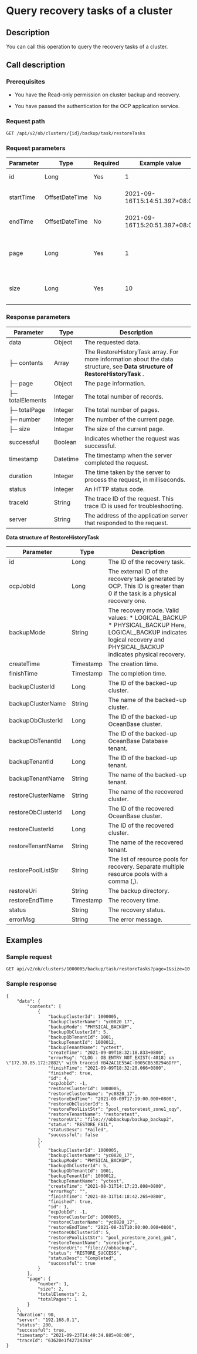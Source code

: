 Query recovery tasks of a cluster 
======================================================



Description 
--------------------------------

You can call this operation to query the recovery tasks of a cluster.

Call description 
-------------------------------------

### Prerequisites 

* You have the Read-only permission on cluster backup and recovery.

  

* You have passed the authentication for the OCP application service.

  




### Request path 

`GET /api/v2/ob/clusters/{id}/backup/task/restoreTasks`

### Request parameters 



| Parameter |      Type      | Required |         Example value         |                  Description                  |
|-----------|----------------|----------|-------------------------------|-----------------------------------------------|
| id        | Long           | Yes      | 1                             | The ID of the cluster.                        |
| startTime | OffsetDateTime | No       | 2021-09-16T15:14:51.397+08:00 | The start time of the period.                 |
| endTime   | OffsetDateTime | No       | 2021-09-16T15:20:51.397+08:00 | The end time of the period.                   |
| page      | Long           | Yes      | 1                             | The page number of the content to be queried. |
| size      | Long           | Yes      | 10                            | The number of records on each page.           |



### Response parameters 



|    Parameter     |   Type   |                                                         Description                                                         |
|------------------|----------|-----------------------------------------------------------------------------------------------------------------------------|
| data             | Object   | The requested data.                                                                                                         |
| ├─ contents      | Array    | The RestoreHistoryTask array. For more information about the data structure, see **Data structure of RestoreHistoryTask** . |
| ├─ page          | Object   | The page information.                                                                                                       |
| ├─ totalElements | Integer  | The total number of records.                                                                                                |
| ├─ totalPage     | Integer  | The total number of pages.                                                                                                  |
| ├─ number        | Integer  | The number of the current page.                                                                                             |
| ├─ size          | Integer  | The size of the current page.                                                                                               |
| successful       | Boolean  | Indicates whether the request was successful.                                                                               |
| timestamp        | Datetime | The timestamp when the server completed the request.                                                                        |
| duration         | Integer  | The time taken by the server to process the request, in milliseconds.                                                       |
| status           | Integer  | An HTTP status code.                                                                                                        |
| traceId          | String   | The trace ID of the request. This trace ID is used for troubleshooting.                                                     |
| server           | String   | The address of the application server that responded to the request.                                                        |



**Data structure of RestoreHistoryTask** 


|     Parameter      |   Type    |                                                                                                                                                       Description                                                                                                                                                       |
|--------------------|-----------|-------------------------------------------------------------------------------------------------------------------------------------------------------------------------------------------------------------------------------------------------------------------------------------------------------------------------|
| id                 | Long      | The ID of the recovery task.                                                                                                                                                                                                                                                                                            |
| ocpJobId           | Long      | The external ID of the recovery task generated by OCP. This ID is greater than 0 if the task is a physical recovery one.                                                                                                                                                                                                |
| backupMode         | String    | The recovery mode. Valid values: * LOGICAL_BACKUP    <!-- --> * PHYSICAL_BACKUP    Here, LOGICAL_BACKUP indicates logical recovery and PHYSICAL_BACKUP indicates physical recovery. |
| createTime         | Timestamp | The creation time.                                                                                                                                                                                                                                                                                                      |
| finishTime         | Timestamp | The completion time.                                                                                                                                                                                                                                                                                                    |
| backupClusterId    | Long      | The ID of the backed-up cluster.                                                                                                                                                                                                                                                                                        |
| backupClusterName  | String    | The name of the backed-up cluster.                                                                                                                                                                                                                                                                                      |
| backupObClusterId  | Long      | The ID of the backed-up OceanBase cluster.                                                                                                                                                                                                                                                                              |
| backupObTenantId   | Long      | The ID of the backed-up OceanBase Database tenant.                                                                                                                                                                                                                                                                      |
| backupTenantId     | Long      | The ID of the backed-up tenant.                                                                                                                                                                                                                                                                                         |
| backupTenantName   | String    | The name of the backed-up tenant.                                                                                                                                                                                                                                                                                       |
| restoreClusterName | String    | The name of the recovered cluster.                                                                                                                                                                                                                                                                                      |
| restoreObClusterId | Long      | The ID of the recovered OceanBase cluster.                                                                                                                                                                                                                                                                              |
| restoreClusterId   | Long      | The ID of the recovered cluster.                                                                                                                                                                                                                                                                                        |
| restoreTenantName  | String    | The name of the recovered tenant.                                                                                                                                                                                                                                                                                       |
| restorePoolListStr | String    | The list of resource pools for recovery. Separate multiple resource pools with a comma (,).                                                                                                                                                                                                                             |
| restoreUri         | String    | The backup directory.                                                                                                                                                                                                                                                                                                   |
| restoreEndTime     | Timestamp | The recovery time.                                                                                                                                                                                                                                                                                                      |
| status             | String    | The recovery status.                                                                                                                                                                                                                                                                                                    |
| errorMsg           | String    | The error message.                                                                                                                                                                                                                                                                                                      |



Examples 
-----------------------------

### Sample request 

`GET api/v2/ob/clusters/1000005/backup/task/restoreTasks?page=1&size=10`

### Sample response 

```shell
{
    "data": {
        "contents": [
            {
                "backupClusterId": 1000005,
                "backupClusterName": "yc0820_17",
                "backupMode": "PHYSICAL_BACKUP",
                "backupObClusterId": 5,
                "backupObTenantId": 1001,
                "backupTenantId": 1000012,
                "backupTenantName": "yctest",
                "createTime": "2021-09-09T18:32:18.833+0800",
                "errorMsg": "CLOG : OB_ENTRY_NOT_EXIST(-4018) on \"172.30.85.172:2882\" with traceid YB42AC1E55AC-0005CB53B2946DFF",
                "finishTime": "2021-09-09T18:32:20.066+0800",
                "finished": true,
                "id": 4,
                "ocpJobId": -1,
                "restoreClusterId": 1000005,
                "restoreClusterName": "yc0820_17",
                "restoreEndTime": "2021-09-09T17:19:00.000+0800",
                "restoreObClusterId": 5,
                "restorePoolListStr": "pool_restoretest_zone1_oqy",
                "restoreTenantName": "restoretest",
                "restoreUri": "file:///obbackup/backup_backup2",
                "status": "RESTORE_FAIL",
                "statusDesc": "Failed",
                "successful": false
            },
            {
                "backupClusterId": 1000005,
                "backupClusterName": "yc0820_17",
                "backupMode": "PHYSICAL_BACKUP",
                "backupObClusterId": 5,
                "backupObTenantId": 1001,
                "backupTenantId": 1000012,
                "backupTenantName": "yctest",
                "createTime": "2021-08-31T14:17:23.808+0800",
                "errorMsg": "",
                "finishTime": "2021-08-31T14:18:42.265+0800",
                "finished": true,
                "id": 1,
                "ocpJobId": -1,
                "restoreClusterId": 1000005,
                "restoreClusterName": "yc0820_17",
                "restoreEndTime": "2021-08-31T10:00:00.000+0800",
                "restoreObClusterId": 5,
                "restorePoolListStr": "pool_ycrestore_zone1_gmb",
                "restoreTenantName": "ycrestore",
                "restoreUri": "file:///obbackup/",
                "status": "RESTORE_SUCCESS",
                "statusDesc": "Completed",
                "successful": true
            }
        ],
        "page": {
            "number": 1,
            "size": 2,
            "totalElements": 2,
            "totalPages": 1
        }
    },
    "duration": 90,
    "server": "192.168.0.1",
    "status": 200,
    "successful": true,
    "timestamp": "2021-09-23T14:49:34.885+08:00",
    "traceId": "63620e1f4273439a"
}
```


